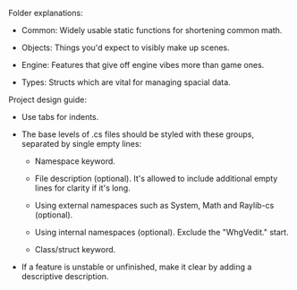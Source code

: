 Folder explanations:

- Common: Widely usable static functions for shortening common math.

- Objects: Things you'd expect to visibly make up scenes.

- Engine: Features that give off engine vibes more than game ones.

- Types: Structs which are vital for managing spacial data.



Project design guide:

- Use tabs for indents.

- The base levels of .cs files should be styled with these groups, separated by single empty lines:

    - Namespace keyword.

    - File description (optional). It's allowed to include additional empty lines for clarity if it's long.

    - Using external namespaces such as System, Math and Raylib-cs (optional).

    - Using internal namespaces (optional). Exclude the "WhgVedit." start.

    - Class/struct keyword.

- If a feature is unstable or unfinished, make it clear by adding a descriptive description.
